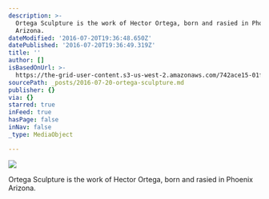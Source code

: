 ```yaml
---
description: >-
  Ortega Sculpture is the work of Hector Ortega, born and rasied in Phoenix
  Arizona.
dateModified: '2016-07-20T19:36:48.650Z'
datePublished: '2016-07-20T19:36:49.319Z'
title: ''
author: []
isBasedOnUrl: >-
  https://the-grid-user-content.s3-us-west-2.amazonaws.com/742ace15-01f8-458b-b124-3c08e9de71af.jpg
sourcePath: _posts/2016-07-20-ortega-sculpture.md
publisher: {}
via: {}
starred: true
inFeed: true
hasPage: false
inNav: false
_type: MediaObject

---
```

![](https://s3-us-west-2.amazonaws.com/the-grid-img/p/13c4824642cea8548164272082e8fa905f8bc02c.jpg)

Ortega Sculpture is the work of Hector Ortega, born and rasied in Phoenix Arizona.